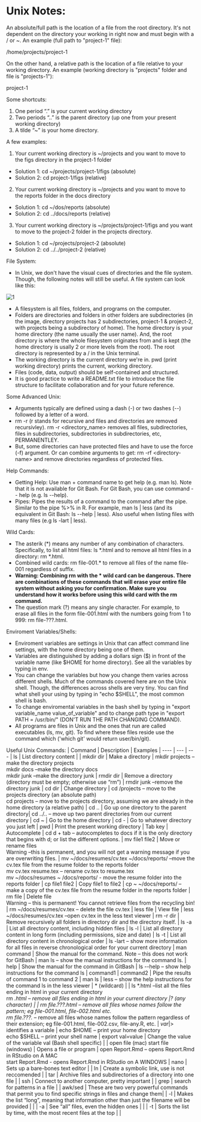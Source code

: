 # Unix Notes:
An absolute/full path is the location of a file from the root directory. It's not dependent on the directory your working in right now and must begin with a / or ~. An example (full path to "project-1" file):

/home/projects/project-1

On the other hand, a relative path is the location of a file relative to your working directory. An example (working directory is "projects" folder and file is "projects-1"):

project-1

Some shortcuts:
1) One period “.” is your current working directory
2) Two periods “..” is the parent directory (up one from your present working directory) 
3) A tilde   “~” is your home directory.

A few examples:
1. Your current working directory is ~/projects and you want to move to the figs directory in the project-1 folder
  * Solution 1: cd ~/projects/project-1/figs (absolute)
  * Solution 2:  cd project-1/figs (relative)
2. Your current working directory is ~/projects and you want to move to the reports folder in the docs directory
  * Solution 1: cd ~/dos/reports (absolute)
  * Solution 2: cd ../docs/reports (relative)
3. Your current working directory is ~/projects/project-1/figs and you want to move to the project-2 folder in the projects directory.
  * Solution 1: cd ~/projects/project-2 (absolute)
  * Solution 2: cd ../../project-2 (relative)

File System:
* In Unix, we don't have the visual cues of directories and the file system. Though, the following notes will still be useful.
A file system can look like this:

![1](https://rafalab.github.io/dsbook/productivity/img/unix/filesystem.png)
* A filesystem is all files, folders, and programs on the computer.
* Folders are directories and folders in other folders are subdirectories (in the image, directory projects has 2 subdirectories, project-1 & project-2, with projects being a subdirectory of home). The home directory is your home directory (the name usually the user name). And, the root directory is where the whole filesystem originates from and is kept (the home directory is usally 2 or more levels from the root). The root directory is represented by a / in the Unix terminal.
* The working directory is the current directory we're in. pwd (print working directory) prints the current, working directory.
* Files (code, data, output) should be self-contained and structured.
* It is good practice to write a README.txt file to introduce the file structure to facilitate collaboration and for your future reference.

Some Advanced Unix:
* Arguments typically are defined using a dash (-) or two dashes (--) followed by a letter of a word.
* rm -r (r stands for recursive and files and directories are removed recursivley). rm -r \<directory_name> removes all files, subdirectories, files in subdirectories, subdirectories in subdirectories, etc, PERMANENTLEY.
* But, some directories can have protected files and have to use the force (-f) argument. Or can combine arguments to get: rm -rf \<directory-name> and remove directories regardless of protected files. <br>

Help Commands:
* Getting Help: Use man + command name to get help (e.g. man ls). Note that it is not available for Git Bash. For Git Bash, you can use command -- help (e.g. ls --help).
* Pipes: Pipes the results of a command to the command after the pipe. Similar to the pipe %>% in R. For example, man ls | less (and its equivalent in Git Bash: ls --help | less). Also useful when listing files with many files (e.g ls -lart | less). 

Wild Cards:
* The asterik (*) means any number of any combination of characters. Specifically, to list all html files: ls *.html and to remove all html files in a directory: rm *.html.
* Combined wild cards: rm file-001.* to remove all files of the name file-001 regardless of suffix.
* <strong>Warning: Combining rm with the * wild card can be dangerous. There are combinations of these commands that will erase your entire file system without asking you for confirmation. Make sure you understand how it works before using this wild card with the rm command.</strong>
* The question mark (?) means any single character. For example, to erase all files in the  form file-001.html with the numbers going from 1 to 999: rm file-???.html.

Enviroment Variables/Shells:
* Enviroment variables are settings in Unix that can affect command line settings, with the home directory being one of them.
* Variables are distinguished by adding a dollars sign ($) in front of the variable name (like $HOME for home directory). See all the variables by typing in env.
* You can change the variables but how you change them varies across different shells. Much of the commands covered here are on the Unix shell. Though, the differences across shells are very tiny. You can find what shell your using by typing in "echo $SHELL", the most common shell is bash.
* To change enviromental variables in the bash shell by typing in "export variable_name value_of_variable" and to change path type in "export PATH = /usr/bin/" (DON'T RUN THE PATH CHANGING COMMAND).
* All programs are files in Unix and the ones that run are called executables (ls, mv, git). To find where these files reside use the command which ('which git' would return user/bin/git).

Useful Unix Commands:
| Command | Description | Examples
| ---- | --- | --- 
| ls | List directory content | 
| mkdir dir | Make a directory | mkdir projects –make the directory projects <br> mkdir docs –make the directory docs <br> mkdir junk –make the directory junk
| rmdir dir | Remove a directory (directory must be empty; otherwise use “rm”) | rmdir junk –remove the directory junk
| cd dir | Change directory | cd /projects – move to the projects directory (an absolute path) <br> cd projects – move to the projects directory, assuming we are already in the home directory (a relative path)
| cd .. | Go up one directory to the parent directory| cd ../.. – move up two parent directories from our current directory
| cd ~ | Go to the home directory
| cd - | Go to whatever directory you just left
| pwd | Print the present working directory
| Tab key | Autocomplete | cd d + tab – autocompletes to docs if it is the only directory that begins with d; or list the different options.
| mv file1 file2 | Move or rename files <br> Warning –this is permanent, and you will not get a warning message if you are overwriting files. | mv ~/docs/resumes/cv.tex ~/docs/reports/ –move the cv.tex file from the resume folder to the reports folder <br> mv cv.tex resume.tex – rename cv.tex to resume.tex <br> mv ~/docs/resumes ~ /docs/reports/ - move the resume folder into the reports folder
| cp file1 file2 | Copy file1 to file2 | cp ~ ~/docs/reports/ – make a copy of the cv.tex file from the resume folder in the reports folder
| rm file | Delete file <br> Warning – this is permanent! You cannot retrieve files from the recycling bin! | rm ~/docs/resumes/cv.tex – delete the file cv.tex
| less file | View file | less ~/docs/resumes/cv.tex –open cv.tex in the less text viewer
| rm -r dir | Remove recursively all folders in directory dir and the directory itself.
| ls -a | List all directory content, including hidden files
| ls -l | List all directory content in long form (including permissions, size and date)
| ls -t | List all directory content in chronological order | ls -lart – show more information for all files in reverse chronological order for your current directory
| man command | Show the manual for the command. Note – this does not work for GitBash | man ls – show the manual instructions for the command ls.
| help | Show the manual for the command in GitBash | ls --help – show help instructions for the command ls
| command1 &#124; command2 | Pipe the results of command 1 to command 2 | man ls | less – show the help instructions for the command ls in the less viewer
| * (wildcard) | | ls *.html –list all the files ending in html in your current directory <br> rm *.html – remove all files ending in html in your current directory
|? (any character) | | rm file.???.html – remove all files whose names follow the pattern; eg file-001.html, file-002.html etc. <br> rm file.???.* – remove all files whose names follow the pattern regardless of their extension; eg file-001.html, file-002.csv, file-any.R, etc.
| $var | >$ identifies a variable | echo $HOME – print your home directory <br> echo $SHELL – print your shell name
| export val=value | Change the value of the variable val (Bash shell specific) | 
| open file (mac) start file (windows) | Opens a file or program | open Report.Rmd – opens Report.Rmd in RStudio on A MAC<br> start Report.Rmd - opens Report.Rmd in RStudio on A WINDOWS
| nano |  Sets up a bare-bones text editor | 
| ln | Create a symbolic link, use is not reccomended |
| tar | Archive files and subdirectories of a directory into one file |
| ssh  | Connect to another computer, pretty important |
| grep | search for patterns in a file |
| awk/sed | These are two very powerful commands that permit you to find specific strings in files and change them|
| -l | Makes the list “long”, meaning that information other than just the filename will be provided | | 
| -a | See “all” files, even the hidden ones | |
| -t | Sorts the list by time, with the most recent files at the top | | 
